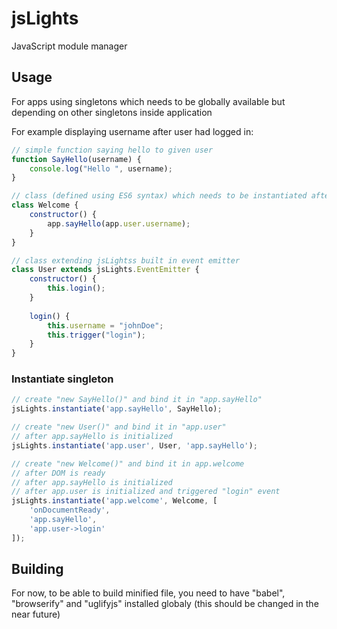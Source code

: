 # jsLights
JavaScript module manager

## Usage
For apps using singletons which needs to be globally available but depending on other singletons inside application

For example displaying username after user had logged in:

```javascript
// simple function saying hello to given user
function SayHello(username) {
    console.log("Hello ", username);
}

// class (defined using ES6 syntax) which needs to be instantiated after user had logged in
class Welcome {
    constructor() {
        app.sayHello(app.user.username);   
    }
}

// class extending jsLightss built in event emitter
class User extends jsLights.EventEmitter {
    constructor() {
        this.login();
    }
    
    login() {
        this.username = "johnDoe";
        this.trigger("login");
    }
}


```
### Instantiate singleton
```javascript
// create "new SayHello()" and bind it in "app.sayHello"
jsLights.instantiate('app.sayHello', SayHello); 

// create "new User()" and bind it in "app.user" 
// after app.sayHello is initialized
jsLights.instantiate('app.user', User, 'app.sayHello'); 

// create "new Welcome()" and bind it in app.welcome
// after DOM is ready
// after app.sayHello is initialized
// after app.user is initialized and triggered "login" event
jsLights.instantiate('app.welcome', Welcome, [
    'onDocumentReady',
    'app.sayHello',
    'app.user->login'
]);
```

## Building

For now, to be able to build minified file, you need to have "babel", "browserify" and "uglifyjs" installed globaly
(this should be changed in the near future)
